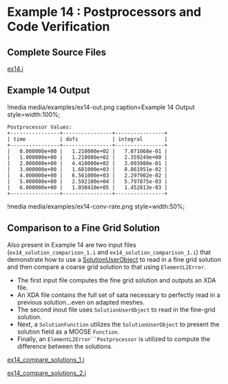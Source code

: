 # Example 14 : Postprocessors and Code Verification

[](---)

## Complete Source Files

[ex14.i](https://github.com/idaholab/moose/blob/devel/examples/ex14_pps/ex14.i)

## Example 14 Output

!media media/examples/ex14-out.png
       caption=Example 14 Output
       style=width:100%;


```text
Postprocessor Values:
+----------------+----------------+----------------+
| time           | dofs           | integral       |
+----------------+----------------+----------------+
|   0.000000e+00 |   1.210000e+02 |   7.071068e-01 |
|   1.000000e+00 |   1.210000e+02 |   2.359249e+00 |
|   2.000000e+00 |   4.410000e+02 |   3.093980e-01 |
|   3.000000e+00 |   1.681000e+03 |   8.861951e-02 |
|   4.000000e+00 |   6.561000e+03 |   2.297902e-02 |
|   5.000000e+00 |   2.592100e+04 |   5.797875e-03 |
|   6.000000e+00 |   1.030410e+05 |   1.452813e-03 |
+----------------+----------------+----------------+
```

!media media/examples/ex14-conv-rate.png
       style=width:50%;

[](---)

## Comparison to a Fine Grid Solution

Also present in Example 14 are two input files (`ex14_solution_comparison_1.i` and `ex14_solution_comparison_1.i`) that demonstrate how to use a [SolutionUserObject](https://www.mooseframework.org/moose/source/userobject/SolutionUserObject.html#11224f77-4316-49e6-a16a-f30bdfa8d40b) to read in a fine grid solution and then compare a coarse grid solution to that using `ElementL2Error`.

- The first input file computes the fine grid solution and outputs an XDA file.
- An XDA file contains the full set of sata necessary to perfectly read in a previous solution...even on adapted meshes.
- The second inout file uses `SolutionUserObject` to read in the fine-grid solution.
- Next, a `SolutionFunction` utilizes the `SolutionUserObject` to present the solution field as a MOOSE `Function`.
- Finally, an `ElementL2Error``Postprocessor` is utilized to compute the difference between the solutions.

[ex14_compare_solutions_1.i](https://github.com/idaholab/moose/blob/devel/examples/ex14_pps/ex14_compare_solutions_1.i)

[ex14_compare_solutions_2.i](https://github.com/idaholab/moose/blob/devel/examples/ex14_pps/ex14_compare_solutions_2.i)
